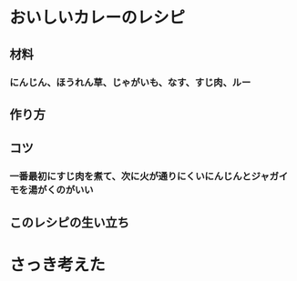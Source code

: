 # おいしいカレーのレシピ
## 材料
### にんじん、ほうれん草、じゃがいも、なす、すじ肉、ルー
## 作り方

## コツ
### 一番最初にすじ肉を煮て、次に火が通りにくいにんじんとジャガイモを湯がくのがいい
## このレシピの生い立ち
# さっき考えた